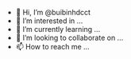 - 👋 Hi, I’m @buibinhdcct
- 👀 I’m interested in ...
- 🌱 I’m currently learning ...
- 💞️ I’m looking to collaborate on ...
- 📫 How to reach me ...

<!---
buibinhdcct/buibinhdcct is a ✨ special ✨ repository because its `README.md` (this file) appears on your GitHub profile.
You can click the Preview link to take a look at your changes.
--->

